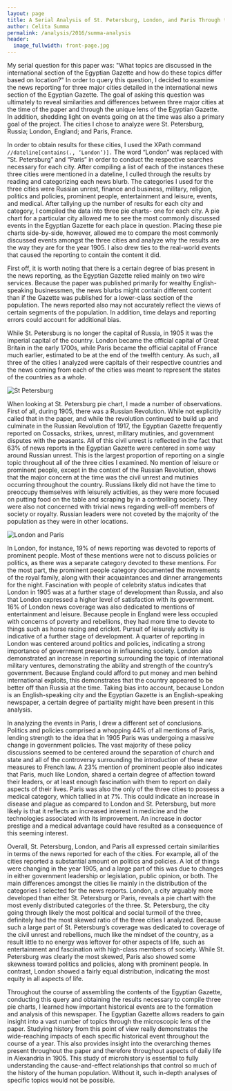 ```yaml
---
layout: page
title: A Serial Analysis of St. Petersburg, London, and Paris Through the Lens of the Egyptian Gazette
author: Celita Summa
permalink: /analysis/2016/summa-analysis
header:
  image_fullwidth: front-page.jpg
---
```


My serial question for this paper was: "What topics are discussed in the international section of the Egyptian Gazette and how do these topics differ based on location?" In order to query this question, I decided to examine the news reporting for three major cities detailed in the international news section of the Egyptian Gazette. The goal of asking this question was ultimately to reveal similarities and differences between three major cities at the time of the paper and through the unique lens of the Egyptian Gazette. In addition, shedding light on events going on at the time was also a primary goal of the project. The cities I chose to analyze were St. Petersburg, Russia; London, England; and Paris, France.

In order to obtain results for these cities, I used the XPath command `//dateline[contains(., ‘London’)].` The word “London” was replaced with “St. Petersburg” and “Paris” in order to conduct the respective searches necessary for each city. After compiling a list of each of the instances these three cities were mentioned in a dateline, I culled through the results by reading and categorizing each news blurb. The categories I used for the three cities were Russian unrest, finance and business, military, religion, politics and policies, prominent people, entertainment and leisure, events, and medical. After tallying up the number of results for each city and category, I compiled the data into three pie charts- one for each city. A pie chart for a particular city allowed me to see the most commonly discussed events in the Egyptian Gazette for each place in question. Placing these pie charts side-by-side, however, allowed me to compare the most commonly discussed events amongst the three cities and analyze why the results are the way they are for the year 1905. I also drew ties to the real-world events that caused the reporting to contain the content it did.

First off, it is worth noting that there is a certain degree of bias present in the news reporting, as the Egyptian Gazette relied mainly on two wire services. Because the paper was published primarily for wealthy English-speaking businessmen, the news blurbs might contain different content than if the Gazette was published for a lower-class section of the population. The news reported also may not accurately reflect the views of certain segments of the population. In addition, time delays and reporting errors could account for additional bias.

While St. Petersburg is no longer the capital of Russia, in 1905 it was the imperial capital of the country. London became the official capital of Great Britain in the early 1700s, while Paris became the official capital of France much earlier, estimated to be at the end of the twelfth century. As such, all three of the cities I analyzed were capitals of their respective countries and the news coming from each of the cities was meant to represent the states of the countries as a whole.

![St Petersburg](https://github.com/dig-eg-gaz/dig-eg-gaz.github.io/blob/master/images/analysis-images/summa-St-Petersburg-Pie-Charts.png?raw=true "St Petersburg")

When looking at St. Petersburg pie chart, I made a number of observations. First of all, during 1905, there was a Russian Revolution. While not explicitly called that in the paper, and while the revolution continued to build up and culminate in the Russian Revolution of 1917, the Egyptian Gazette frequently reported on Cossacks, strikes, unrest, military mutinies, and government disputes with the peasants. All of this civil unrest is reflected in the fact that 63% of news reports in the Egyptian Gazette were centered in some way around Russian unrest. This is the largest proportion of reporting on a single topic throughout all of the three cities I examined. No mention of leisure or prominent people, except in the context of the Russian Revolution, shows that the major concern at the time was the civil unrest and mutinies occurring throughout the country. Russians likely did not have the time to preoccupy themselves with leisurely activities, as they were more focused on putting food on the table and scraping by in a controlling society. They were also not concerned with trivial news regarding well-off members of society or royalty. Russian leaders were not coveted by the majority of the population as they were in other locations.

![London and Paris](https://github.com/dig-eg-gaz/dig-eg-gaz.github.io/blob/master/images/analysis-images/summa-London-and-Paris-Pie-Charts.png?raw=true "London and Paris")

In London, for instance, 19% of news reporting was devoted to reports of prominent people. Most of these mentions were not to discuss policies or politics, as there was a separate category devoted to these mentions. For the most part, the prominent people category documented the movements of the royal family, along with their acquaintances and dinner arrangements for the night. Fascination with people of celebrity status indicates that London in 1905 was at a further stage of development than Russia, and also that London expressed a higher level of satisfaction with its government. 16% of London news coverage was also dedicated to mentions of entertainment and leisure. Because people in England were less occupied with concerns of poverty and rebellions, they had more time to devote to things such as horse racing and cricket. Pursuit of leisurely activity is indicative of a further stage of development. A quarter of reporting in London was centered around politics and policies, indicating a strong importance of government presence in influencing society. London also demonstrated an increase in reporting surrounding the topic of international military ventures, demonstrating the ability and strength of the country’s government. Because England could afford to put money and men behind international exploits, this demonstrates that the country appeared to be better off than Russia at the time. Taking bias into account, because London is an English-speaking city and the Egyptian Gazette is an English-speaking newspaper, a certain degree of partiality might have been present in this analysis.

In analyzing the events in Paris, I drew a different set of conclusions. Politics and policies comprised a whopping 44% of all mentions of Paris, lending strength to the idea that in 1905 Paris was undergoing a massive change in government policies. The vast majority of these policy discussions seemed to be centered around the separation of church and state and all of the controversy surrounding the introduction of these new measures to French law. A 23% mention of prominent people also indicates that Paris, much like London, shared a certain degree of affection toward their leaders, or at least enough fascination with them to report on daily aspects of their lives. Paris was also the only of the three cities to possess a medical category, which tallied in at 7%. This could indicate an increase in disease and plague as compared to London and St. Petersburg, but more likely is that it reflects an increased interest in medicine and the technologies associated with its improvement. An increase in doctor prestige and a medical advantage could have resulted as a consequence of this seeming interest.

Overall, St. Petersburg, London, and Paris all expressed certain similarities in terms of the news reported for each of the cities. For example, all of the cities reported a substantial amount on politics and policies. A lot of things were changing in the year 1905, and a large part of this was due to changes in either government leadership or legislation, public opinion, or both. The main differences amongst the cities lie mainly in the distribution of the categories I selected for the news reports. London, a city arguably more developed than either St. Petersburg or Paris, reveals a pie chart with the most evenly distributed categories of the three. St. Petersburg, the city going through likely the most political and social turmoil of the three, definitely had the most skewed ratio of the three cities I analyzed. Because such a large part of St. Petersburg’s coverage was dedicated to coverage of the civil unrest and rebellions, much like the mindset of the country, as a result little to no energy was leftover for other aspects of life, such as entertainment and fascination with high-class members of society. While St. Petersburg was clearly the most skewed, Paris also showed some skewness toward politics and policies, along with prominent people. In contrast, London showed a fairly equal distribution, indicating the most equity in all aspects of life.

Throughout the course of assembling the contents of the Egyptian Gazette, conducting this query and obtaining the results necessary to compile three pie charts, I learned how important historical events are to the formation and analysis of this newspaper. The Egyptian Gazette allows readers to gain insight into a vast number of topics through the microscopic lens of the paper. Studying history from this point of view really demonstrates the wide-reaching impacts of each specific historical event throughout the course of a year. This also provides insight into the overarching themes present throughout the paper and therefore throughout aspects of daily life in Alexandria in 1905. This study of microhistory is essential to fully understanding the cause-and-effect relationships that control so much of the history of the human population. Without it, such in-depth analyses of specific topics would not be possible.
